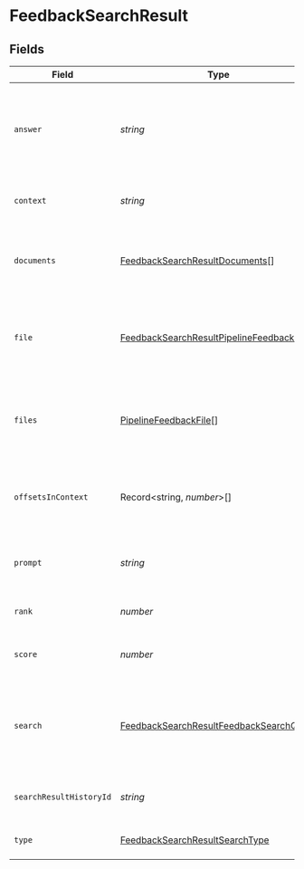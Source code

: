 # FeedbackSearchResult


## Fields

| Field                                                                                                       | Type                                                                                                        | Required                                                                                                    | Description                                                                                                 |
| ----------------------------------------------------------------------------------------------------------- | ----------------------------------------------------------------------------------------------------------- | ----------------------------------------------------------------------------------------------------------- | ----------------------------------------------------------------------------------------------------------- |
| `answer`                                                                                                    | *string*                                                                                                    | :heavy_minus_sign:                                                                                          | Shows the query answer. This is only returned for question answering pipelines.                             |
| `context`                                                                                                   | *string*                                                                                                    | :heavy_minus_sign:                                                                                          | Shows the context of the search result.                                                                     |
| `documents`                                                                                                 | [FeedbackSearchResultDocuments](../../models/shared/feedbacksearchresultdocuments.md)[]                     | :heavy_check_mark:                                                                                          | Shows the documents which contain the search results.                                                       |
| `file`                                                                                                      | [FeedbackSearchResultPipelineFeedbackFile](../../models/shared/feedbacksearchresultpipelinefeedbackfile.md) | :heavy_check_mark:                                                                                          | Shows information about the file which contains the search result.                                          |
| `files`                                                                                                     | [PipelineFeedbackFile](../../models/shared/pipelinefeedbackfile.md)[]                                       | :heavy_check_mark:                                                                                          | Shows information about the files which contain the search results.                                         |
| `offsetsInContext`                                                                                          | Record<string, *number*>[]                                                                                  | :heavy_minus_sign:                                                                                          | Specifies the offset of the answer within the context.                                                      |
| `prompt`                                                                                                    | *string*                                                                                                    | :heavy_minus_sign:                                                                                          | The prompt that was used to generate the result.                                                            |
| `rank`                                                                                                      | *number*                                                                                                    | :heavy_minus_sign:                                                                                          | Shows the rank of the prediction.                                                                           |
| `score`                                                                                                     | *number*                                                                                                    | :heavy_minus_sign:                                                                                          | Shows the relevance score of the prediction.                                                                |
| `search`                                                                                                    | [FeedbackSearchResultFeedbackSearchQuery](../../models/shared/feedbacksearchresultfeedbacksearchquery.md)   | :heavy_check_mark:                                                                                          | Shows information about the search query which returned this result.                                        |
| `searchResultHistoryId`                                                                                     | *string*                                                                                                    | :heavy_check_mark:                                                                                          | Unique identifier of this search result                                                                     |
| `type`                                                                                                      | [FeedbackSearchResultSearchType](../../models/shared/feedbacksearchresultsearchtype.md)                     | :heavy_check_mark:                                                                                          | Shows the type of the prediction.                                                                           |